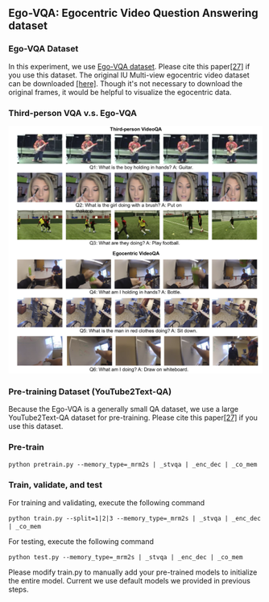 ## Ego-VQA:  Egocentric Video Question Answering dataset

### Ego-VQA Dataset
In this experiment, we use [Ego-VQA dataset](https://github.com/fanchenyou/EgoVQA/tree/master/data).
Please cite this paper[[27]](http://homes.sice.indiana.edu/fan6/docs/EgoVQA.pdf) if you use this dataset.
The original IU Multi-view egocentric video dataset can be downloaded [[here]](http://vision.soic.indiana.edu/identifying-1st-3rd/).
Though it's not necessary to download the original frames, it would be helpful to visualize the egocentric data.

### Third-person VQA v.s. Ego-VQA
![Task](/pics/video_sample.png)  



### Pre-training Dataset (YouTube2Text-QA)
Because the Ego-VQA is a generally small QA dataset, we use a large YouTube2Text-QA dataset for pre-training.
Please cite this paper[[27]](https://arxiv.org/abs/1707.06355) if you use this dataset.



### Pre-train
~~~~
python pretrain.py --memory_type=_mrm2s | _stvqa | _enc_dec | _co_mem
~~~~

### Train, validate, and test
For training and validating, execute the following command
~~~~
python train.py --split=1|2|3 --memory_type=_mrm2s | _stvqa | _enc_dec | _co_mem
~~~~

For testing, execute the following command
~~~~
python test.py --memory_type=_mrm2s | _stvqa | _enc_dec | _co_mem
~~~~

Please modify train.py to manually add your pre-trained models to initialize the entire model.
Current we use default models we provided in previous steps.


